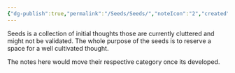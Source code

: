 ```yaml
---
{"dg-publish":true,"permalink":"/Seeds/Seeds/","noteIcon":"2","created":"2024-02-22T14:42:09.611+05:30","updated":"2024-02-22T14:43:44.572+05:30"}
---
```


Seeds is a collection of initial thoughts those are currently cluttered and might not be validated.  The whole purpose of the seeds is to reserve a space for a well cultivated thought. 

The notes here would move their respective category once its developed.